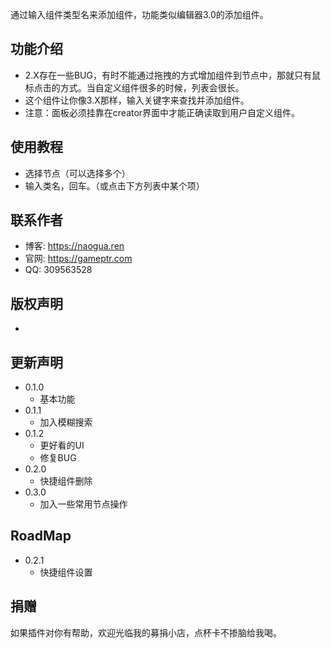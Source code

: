 通过输入组件类型名来添加组件，功能类似编辑器3.0的添加组件。

## 功能介绍
- 2.X存在一些BUG，有时不能通过拖拽的方式增加组件到节点中，那就只有鼠标点击的方式。当自定义组件很多的时候，列表会很长。
- 这个组件让你像3.X那样，输入关键字来查找并添加组件。
- 注意：面板必须挂靠在creator界面中才能正确读取到用户自定义组件。

## 使用教程
- 选择节点（可以选择多个）
- 输入类名，回车。（或点击下方列表中某个项）

## 联系作者
- 博客: https://naogua.ren
- 官网: https://gameptr.com
- QQ: 309563528

## 版权声明
- 

## 更新声明
- 0.1.0
    - 基本功能
- 0.1.1
    - 加入模糊搜索
- 0.1.2
    - 更好看的UI
    - 修复BUG
- 0.2.0
    - 快捷组件删除
- 0.3.0
    - 加入一些常用节点操作

## RoadMap
- 0.2.1
    - 快捷组件设置

## 捐赠
如果插件对你有帮助，欢迎光临我的募捐小店，点杯卡不掺脑给我喝。